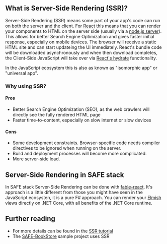 ## What is Server-Side Rendering (SSR)?

Server-Side Rendering (SSR) means some part of your app's code can run on both the server and the client. 
For [React](https://reactjs.org/) this means that you can render your components to HTML on the server side (usually via a [node.js server](https://nodejs.org/en/)). This allows for better Search Engine Optimization and gives faster initial response, especially on mobile devices. The browser will receive a static HTML site and can start updateing the UI immediately.
React's bundle code will be downloaded asynchronously and when then download completes, the Client-Side JavaScript will take over via [React's hydrate](https://reactjs.org/docs/react-dom.html#hydrate) functionality.

In the JavaScript ecosystem this is also as known as "isomorphic app" or "universal app".

### Why using SSR?

#### Pros

* Better Search Engine Optimization (SEO), as the web crawlers will directly see the fully rendered HTML page
* Faster time-to-content, especially on slow internet or slow devices

#### Cons

* Some development constraints. Browser-specific code needs compiler directives to be ignored when running on the server.
* Build and deployment processes will become more complicated.
* More server-side load.

## Server-Side Rendering in SAFE stack

In SAFE stack Server-Side Rendering can be done with [fable-react](https://github.com/fable-compiler/fable-react). It's approach is a little different from those you might have seen in the JavaScript ecosysten, it is a pure F# approach. You can render your [Elmish](https://github.com/fable-elmish/elmish) views directly on .NET Core, with all benefits of the .NET Core runtime.

## Further reading

* For more details can be found in the [SSR tutorial](https://github.com/fable-compiler/fable-react/blob/master/docs/server-side-rendering.md)
* The [SAFE-BookStore](https://github.com/SAFE-Stack/SAFE-BookStore) sample project uses SSR